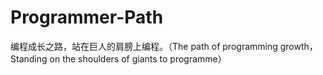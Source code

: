 # Programmer-Path
编程成长之路，站在巨人的肩膀上编程。（The path of programming growth，Standing on the shoulders of giants to programme）
